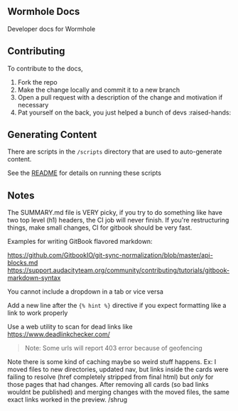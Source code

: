 Wormhole Docs
-------------

Developer docs for Wormhole

## Contributing

To contribute to the docs, 

1) Fork the repo 
2) Make the change locally and commit it to a new branch 
3) Open a pull request with a description of the change and motivation if necessary
4) Pat yourself on the back, you just helped a bunch of devs :raised-hands:


## Generating Content

There are scripts in the `/scripts` directory that are used to auto-generate content.

See the [README](./scripts/README.md) for details on running these scripts


## Notes

The SUMMARY.md file is VERY picky, if you try to do something like have two top level (h1) headers, the CI job will never finish. If you're restructuring things, make small changes, CI for gitbook should be very fast.

Examples for writing GitBook flavored markdown: 

https://github.com/GitbookIO/git-sync-normalization/blob/master/api-blocks.md
https://support.audacityteam.org/community/contributing/tutorials/gitbook-markdown-syntax

You cannot include a dropdown in a tab or vice versa

Add a new line after the `{% hint %}` directive if you expect formatting like a link to work properly


Use a web utility to scan for dead links like https://www.deadlinkchecker.com/

> Note: Some urls will report 403 error because of geofencing 


Note there is some kind of caching maybe so weird stuff happens.
Ex: 
I moved files to new directories, updated nav, but links inside the cards were failing to resolve (href completely stripped from final html) but _only_ for those pages that had changes.
After removing all cards (so bad links wouldnt be published) and merging changes with the moved files, the same exact links worked in the preview.
/shrug
